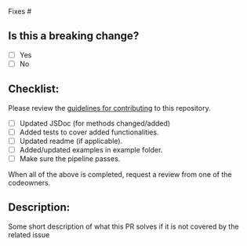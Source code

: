 Fixes #

## Is this a breaking change?

- [ ] Yes
- [ ] No

## Checklist:

Please review the
[guidelines for contributing](https://github.com/halvardssm/deno-nessie/blob/master/.github/CONTRIBUTING.md)
to this repository.

- [ ] Updated JSDoc (for methods changed/added)
- [ ] Added tests to cover added functionalities.
- [ ] Updated readme (if applicable).
- [ ] Added/updated examples in example folder.
- [ ] Make sure the pipeline passes.

When all of the above is completed, request a review from one of the codeowners.

## Description:

Some short description of what this PR solves if it is not covered by the
related issue

